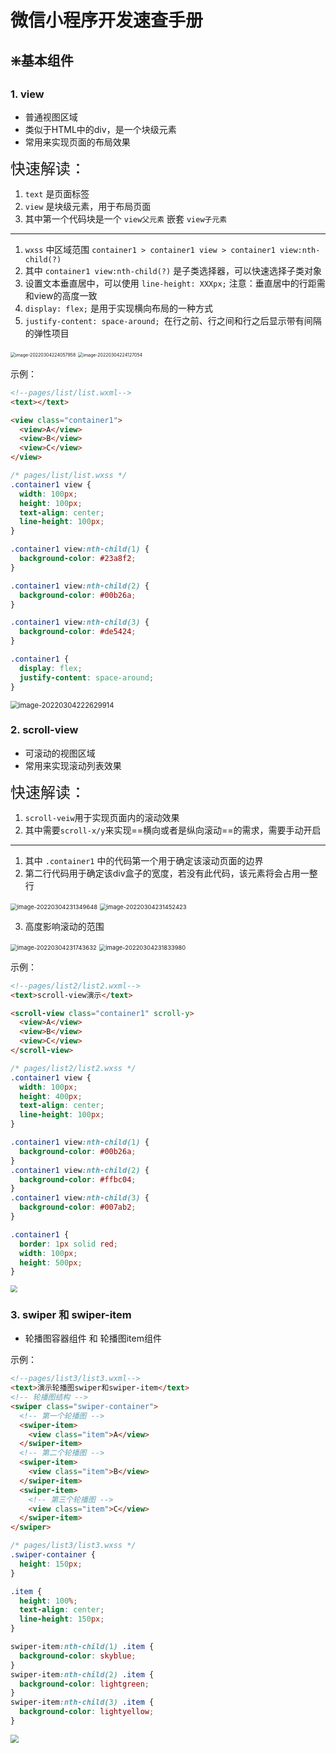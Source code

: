 # 微信小程序开发速查手册







## ❇️基本组件



### 1. view

+ 普通视图区域
+ 类似于HTML中的div，是一个块级元素
+ 常用来实现页面的布局效果



<font size="5rem">快速解读：</font>

1. `text` 是页面标签
2. `view` 是块级元素，用于布局页面
3. 其中第一个代码块是一个 `view父元素` 嵌套 `view子元素`

***

1. `wxss` 中区域范围 `container1 > container1 view > container1 view:nth-child(?)`
2. 其中 `container1 view:nth-child(?)` 是子类选择器，可以快速选择子类对象
3. 设置文本垂直居中，可以使用 `line-height: XXXpx;` 注意：垂直居中的行距需和view的高度一致
4. `display: flex;` 是用于实现横向布局的一种方式
5. `justify-content: space-around; `在行之前、行之间和行之后显示带有间隔的弹性项目

<img src="微信小程序开发速查手册.assets/image-20220304224057958.png" alt="image-20220304224057958" style="zoom: 50%;" />      <img src="微信小程序开发速查手册.assets/image-20220304224127054.png" alt="image-20220304224127054" style="zoom: 50%;" />



示例：

~~~html
<!--pages/list/list.wxml-->
<text></text>

<view class="container1">
  <view>A</view>
  <view>B</view>
  <view>C</view>
</view>
~~~

~~~css
/* pages/list/list.wxss */
.container1 view {
  width: 100px;
  height: 100px;
  text-align: center;
  line-height: 100px;
}

.container1 view:nth-child(1) {
  background-color: #23a8f2;
}

.container1 view:nth-child(2) {
  background-color: #00b26a;
}

.container1 view:nth-child(3) {
  background-color: #de5424;
}

.container1 {
  display: flex;
  justify-content: space-around;
}
~~~

<img src="C:\Users\sarex\AppData\Roaming\Typora\typora-user-images\image-20220304222629914.png" alt="image-20220304222629914" style="zoom:80%;" /> 

<br>

### 2. scroll-view

+ 可滚动的视图区域
+ 常用来实现滚动列表效果



<font size="5rem">快速解读：</font>

1. `scroll-veiw`用于实现页面内的滚动效果
2. 其中需要`scroll-x/y`来实现==横向或者是纵向滚动==的需求，需要手动开启

***

1. 其中 `.container1` 中的代码第一个用于确定该滚动页面的边界
2. 第二行代码用于确定该div盒子的宽度，若没有此代码，该元素将会占用一整行

<img src="微信小程序开发速查手册.assets/image-20220304231349648.png" alt="image-20220304231349648" style="zoom: 67%;" /> <img src="微信小程序开发速查手册.assets/image-20220304231452423.png" alt="image-20220304231452423" style="zoom: 67%;" />

3. 高度影响滚动的范围

<img src="微信小程序开发速查手册.assets/image-20220304231743632.png" alt="image-20220304231743632" style="zoom: 67%;" /> <img src="微信小程序开发速查手册.assets/image-20220304231833980.png" alt="image-20220304231833980" style="zoom:67%;" />



示例：

~~~html
<!--pages/list2/list2.wxml-->
<text>scroll-view演示</text>

<scroll-view class="container1" scroll-y>
  <view>A</view>
  <view>B</view>
  <view>C</view>
</scroll-view>
~~~

~~~css
/* pages/list2/list2.wxss */
.container1 view {
  width: 100px;
  height: 400px;
  text-align: center;
  line-height: 100px;
}

.container1 view:nth-child(1) {
  background-color: #00b26a;
}
.container1 view:nth-child(2) {
  background-color: #ffbc04;
}
.container1 view:nth-child(3) {
  background-color: #007ab2;
}

.container1 {
  border: 1px solid red;
  width: 100px;
  height: 500px;
}
~~~

<img src="微信小程序开发速查手册.assets/GIF 2022-3-4 23-05-54.gif" style="zoom: 67%;" /> 

<br>

### 3. swiper 和 swiper-item

+ 轮播图容器组件 和 轮播图item组件



示例：

~~~html
<!--pages/list3/list3.wxml-->
<text>演示轮播图swiper和swiper-item</text>
<!-- 轮播图结构 -->
<swiper class="swiper-container">
  <!-- 第一个轮播图 -->
  <swiper-item>
    <view class="item">A</view>
  </swiper-item>
  <!-- 第二个轮播图 -->
  <swiper-item>
    <view class="item">B</view>
  </swiper-item>
  <swiper-item>
    <!-- 第三个轮播图 -->
    <view class="item">C</view>
  </swiper-item>
</swiper>
~~~

~~~css
/* pages/list3/list3.wxss */
.swiper-container {
  height: 150px;
}

.item {
  height: 100%;
  text-align: center;
  line-height: 150px;
}

swiper-item:nth-child(1) .item {
  background-color: skyblue;
}
swiper-item:nth-child(2) .item {
  background-color: lightgreen;
}
swiper-item:nth-child(3) .item {
  background-color: lightyellow;
}
~~~

<img src="微信小程序开发速查手册.assets/GIF 2022-3-4 23-43-57.gif" style="zoom:80%;" /> 
